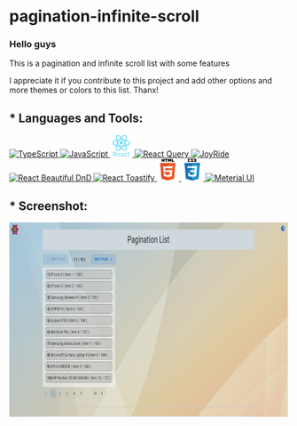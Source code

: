 # pagination-infinite-scroll

<h3>Hello guys</h3>
<p>This is a pagination and infinite scroll list with some features</p>
<p>I appreciate it if you contribute to this project and add other options and more themes or colors to this list. Thanx!</p>

## * Languages and Tools:
<p align="left">
  <a href="https://www.typescriptlang.org/" target="_blank" title="TypeScript">
    <img src="https://www.vectorlogo.zone/logos/typescriptlang/typescriptlang-icon.svg" alt="TypeScript" width="40" height="40"/>
  </a>

  <a href="https://developer.mozilla.org/en-US/docs/Web/JavaScript" target="_blank" title="JavaScript">
    <img src="https://upload.wikimedia.org/wikipedia/commons/thumb/6/6a/JavaScript-logo.png/800px-JavaScript-logo.png" alt="JavaScript" width="40" height="40"/>
  </a>
  
  <a href="https://react.dev/" target="_blank" title="React Library">
    <img src="https://raw.githubusercontent.com/devicons/devicon/master/icons/react/react-original-wordmark.svg" alt="React Library" width="40" height="40"/>
  </a> 

  <a href="https://tanstack.com/query/v4" target="_blank" title="React Query">
    <img src="https://img.stackshare.io/service/25599/default_c6db7125f2c663e452ba211df91b2ced3bb7f0ff.png" alt="React Query" width="40" height="40"/>
  </a>

  <a href="https://docs.react-joyride.com/" target="_blank" title="JoyRide">
    <img src="https://www.gitbook.com/cdn-cgi/image/width=40,dpr=2,height=40,fit=contain,format=auto/https%3A%2F%2F638355024-files.gitbook.io%2F~%2Ffiles%2Fv0%2Fb%2Fgitbook-legacy-files%2Fo%2Fspaces%252F-LA8pJSK2BG0cELw_4SK%252Favatar.png%3Fgeneration%3D1546268556678141%26alt%3Dmedia" alt="JoyRide" width="40" height="40"/>
  </a>

  <a href="https://github.com/atlassian/react-beautiful-dnd" target="_blank" title="React Beautiful DnD">
    <img src="https://user-images.githubusercontent.com/2182637/53611918-54c1ff80-3c24-11e9-9917-66ac3cef513d.png" alt="React Beautiful DnD" width="40" height="50"/>
  </a>

  <a href="https://fkhadra.github.io/react-toastify/introduction/" target="_blank" title="React Toastify">
    <img src="https://fkhadra.github.io/react-toastify/img/favicon.ico" alt="React Toastify" width="40" height="40"/>
  </a>
 
  <a href="https://www.w3schools.com/html/" target="_blank" title="HTML5">
    <img src="https://raw.githubusercontent.com/devicons/devicon/master/icons/html5/html5-original-wordmark.svg" alt="HTML5" width="40" height="40"/>
  </a>
  
  <a href="https://www.w3schools.com/css/" target="_blank" title="CSS3">
    <img src="https://raw.githubusercontent.com/devicons/devicon/master/icons/css3/css3-original-wordmark.svg" alt="CSS3" width="40" height="40"/>
  </a>      
  
  <a href="https://mui.com/" target="_blank" title="Meterial UI">
    <img src="https://seeklogo.com/images/M/material-ui-logo-5BDCB9BA8F-seeklogo.com.png" alt="Meterial UI" width="40" height="40"/>
  </a>
</p>

## * Screenshot:
<img src="sample.png" alt="Project sample screenshot" width="800" height="350">
